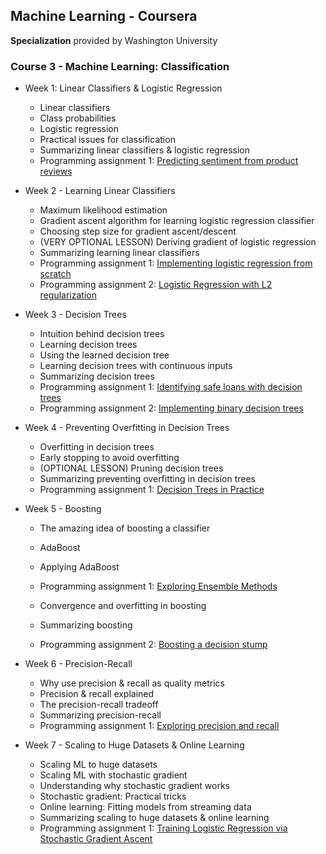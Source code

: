 ## Machine Learning - Coursera
**Specialization** provided by Washington University

### Course 3 - Machine Learning: Classification

- Week 1: Linear Classifiers & Logistic Regression
  - Linear classifiers
  - Class probabilities
  - Logistic regression
  - Practical issues for classification
  - Summarizing linear classifiers & logistic regression
  - Programming assignment 1: [Predicting sentiment from product reviews](https://github.com/bhunkeler/DataScienceCoursera/blob/master/Machine%20Learning%20-%20Washingtion%20University/003_Machine_Learning_Classification/week1/Programming%20Assignment/module-2-linear-classifier-assignment-blank.ipynb)
  
- Week 2 - Learning Linear Classifiers
  - Maximum likelihood estimation
  - Gradient ascent algorithm for learning logistic regression classifier
  - Choosing step size for gradient ascent/descent
  - (VERY OPTIONAL LESSON) Deriving gradient of logistic regression
  - Summarizing learning linear classifiers
  - Programming assignment 1: [Implementing logistic regression from scratch](https://github.com/bhunkeler/DataScienceCoursera/blob/master/Machine%20Learning%20-%20Washingtion%20University/003_Machine_Learning_Classification/week2/Programming%20Assignment/module-3-linear-classifier-learning-assignment-blank.ipynb)
  - Programming assignment 2: [Logistic Regression with L2 regularization](https://github.com/bhunkeler/DataScienceCoursera/blob/master/Machine%20Learning%20-%20Washingtion%20University/003_Machine_Learning_Classification/week2/Programming%20Assignment/module-4-linear-classifier-regularization-assignment-blank.ipynb)

- Week 3 - Decision Trees
  - Intuition behind decision trees 
  - Learning decision trees
  - Using the learned decision tree
  - Learning decision trees with continuous inputs
  - Summarizing decision trees
  - Programming assignment 1: [Identifying safe loans with decision trees](https://github.com/bhunkeler/DataScienceCoursera/blob/master/Machine%20Learning%20-%20Washingtion%20University/003_Machine_Learning_Classification/week3/Programming%20Assignment/module-5-decision-tree-assignment-1-blank.ipynb)
  - Programming assignment 2: [Implementing binary decision trees](https://github.com/bhunkeler/DataScienceCoursera/blob/master/Machine%20Learning%20-%20Washingtion%20University/003_Machine_Learning_Classification/week3/Programming%20Assignment/module-5-decision-tree-assignment-2-blank.ipynb)
  
- Week 4 - Preventing Overfitting in Decision Trees
  - Overfitting in decision trees 
  - Early stopping to avoid overfitting
  - (OPTIONAL LESSON) Pruning decision trees
  - Summarizing preventing overfitting in decision trees
  - Programming assignment 1: [Decision Trees in Practice](https://github.com/bhunkeler/DataScienceCoursera/blob/master/Machine%20Learning%20-%20Washingtion%20University/003_Machine_Learning_Classification/week4/Programming%20Assignment/module-6-decision-tree-practical-assignment-blank.ipynb)
  
- Week 5 - Boosting
  - The amazing idea of boosting a classifier 
  - AdaBoost
  - Applying AdaBoost
  - Programming assignment 1: [Exploring Ensemble Methods](https://github.com/bhunkeler/DataScienceCoursera/blob/master/Machine%20Learning%20-%20Washingtion%20University/003_Machine_Learning_Classification/week5/Programming%20Assignment/module-8-boosting-assignment-1-blank.ipynb)
  
  - Convergence and overfitting in boosting
  - Summarizing boosting
  - Programming assignment 2: [Boosting a decision stump](https://github.com/bhunkeler/DataScienceCoursera/blob/master/Machine%20Learning%20-%20Washingtion%20University/003_Machine_Learning_Classification/week5/Programming%20Assignment/module-8-boosting-assignment-2-blank.ipynb)
  
- Week 6 - Precision-Recall
  - Why use precision & recall as quality metrics
  - Precision & recall explained
  - The precision-recall tradeoff  
  - Summarizing precision-recall
  - Programming assignment 1: [Exploring precision and recall](https://github.com/bhunkeler/DataScienceCoursera/blob/master/Machine%20Learning%20-%20Washingtion%20University/003_Machine_Learning_Classification/week6/Programming%20Assignment/module-9-precision-recall-assignment-blank.ipynb)

- Week 7 - Scaling to Huge Datasets & Online Learning
  - Scaling ML to huge datasets
  - Scaling ML with stochastic gradient
  - Understanding why stochastic gradient works  
  - Stochastic gradient: Practical tricks
  - Online learning: Fitting models from streaming data
  - Summarizing scaling to huge datasets & online learning
  - Programming assignment 1: [Training Logistic Regression via Stochastic Gradient Ascent](https://github.com/bhunkeler/DataScienceCoursera/blob/master/Machine%20Learning%20-%20Washingtion%20University/003_Machine_Learning_Classification/week7/Programming%20Assignment/module-10-online-learning-assignment-blank.ipynb)
  
  
  
  
  
  
  
  
